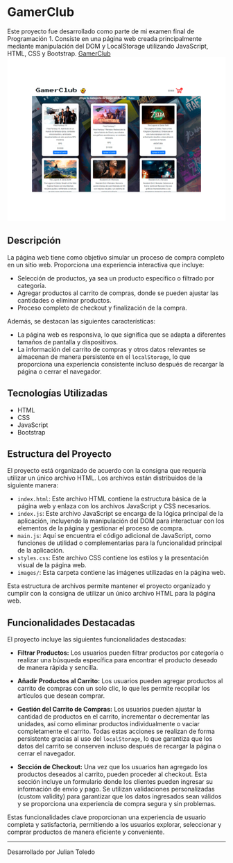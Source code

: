 # GamerClub

Este proyecto fue desarrollado como parte de mi examen final de Programación 1. Consiste en una página web creada principalmente mediante manipulación del DOM y LocalStorage utilizando JavaScript, HTML, CSS y Bootstrap.
[GamerClub]([https://github.com](https://juliantoledo94.github.io/))
![Portada](img/Portada.gif)
## Descripción

La página web tiene como objetivo simular un proceso de compra completo en un sitio web. Proporciona una experiencia interactiva que incluye:

- Selección de productos, ya sea un producto específico o filtrado por categoría.
- Agregar productos al carrito de compras, donde se pueden ajustar las cantidades o eliminar productos.
- Proceso completo de checkout y finalización de la compra.

Además, se destacan las siguientes características:

- La página web es responsiva, lo que significa que se adapta a diferentes tamaños de pantalla y dispositivos.
- La información del carrito de compras y otros datos relevantes se almacenan de manera persistente en el `localStorage`, lo que proporciona una experiencia consistente incluso después de recargar la página o cerrar el navegador.

## Tecnologías Utilizadas

- HTML
- CSS
- JavaScript
- Bootstrap

## Estructura del Proyecto

El proyecto está organizado de acuerdo con la consigna que requería utilizar un único archivo HTML. Los archivos están distribuidos de la siguiente manera:

- `index.html`: Este archivo HTML contiene la estructura básica de la página web y enlaza con los archivos JavaScript y CSS necesarios.
- `index.js`: Este archivo JavaScript se encarga de la lógica principal de la aplicación, incluyendo la manipulación del DOM para interactuar con los elementos de la página y gestionar el proceso de compra.
- `main.js`: Aquí se encuentra el código adicional de JavaScript, como funciones de utilidad o complementarias para la funcionalidad principal de la aplicación.
- `styles.css`: Este archivo CSS contiene los estilos y la presentación visual de la página web.
- `images/`: Esta carpeta contiene las imágenes utilizadas en la página web.

Esta estructura de archivos permite mantener el proyecto organizado y cumplir con la consigna de utilizar un único archivo HTML para la página web.

## Funcionalidades Destacadas

El proyecto incluye las siguientes funcionalidades destacadas:

- **Filtrar Productos:** Los usuarios pueden filtrar productos por categoría o realizar una búsqueda específica para encontrar el producto deseado de manera rápida y sencilla.

- **Añadir Productos al Carrito:** Los usuarios pueden agregar productos al carrito de compras con un solo clic, lo que les permite recopilar los artículos que desean comprar.

- **Gestión del Carrito de Compras:** Los usuarios pueden ajustar la cantidad de productos en el carrito, incrementar o decrementar las unidades, así como eliminar productos individualmente o vaciar completamente el carrito. Todas estas acciones se realizan de forma persistente gracias al uso del `localStorage`, lo que garantiza que los datos del carrito se conserven incluso después de recargar la página o cerrar el navegador.

- **Sección de Checkout:** Una vez que los usuarios han agregado los productos deseados al carrito, pueden proceder al checkout. Esta sección incluye un formulario donde los clientes pueden ingresar su información de envío y pago. Se utilizan validaciones personalizadas (custom validity) para garantizar que los datos ingresados sean válidos y se proporciona una experiencia de compra segura y sin problemas.

Estas funcionalidades clave proporcionan una experiencia de usuario completa y satisfactoria, permitiendo a los usuarios explorar, seleccionar y comprar productos de manera eficiente y conveniente.




---
Desarrollado por Julian Toledo
